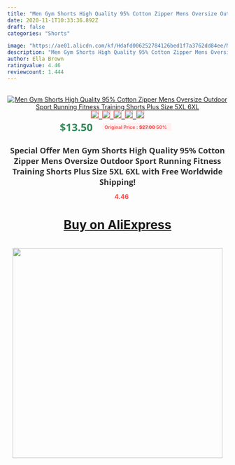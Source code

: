 ```yaml
---
title: "Men Gym Shorts High Quality 95% Cotton Zipper Mens Oversize Outdoor Sport Running Fitness Training Shorts Plus Size 5XL 6XL"
date: 2020-11-1T10:33:36.892Z
draft: false
categories: "Shorts"

image: "https://ae01.alicdn.com/kf/Hdafd006252784126bed1f7a3762dd84ee/Men-Gym-Shorts-High-Quality-95-Cotton-Zipper-Mens-Oversize-Outdoor-Sport-Running-Fitness-Training-Shorts.jpg"
description: "Men Gym Shorts High Quality 95% Cotton Zipper Mens Oversize Outdoor Sport Running Fitness Training Shorts Plus Size 5XL 6XL"
author: Ella Brown
ratingvalue: 4.46
reviewcount: 1.444
---
```

<br>
<div style="text-align: center;">
<a href="https://s.click.aliexpress.com/e/_AZQqrF" target="_blank" rel="nofollow noopener noreferrer"><img alt="Men Gym Shorts High Quality 95% Cotton Zipper Mens Oversize Outdoor Sport Running Fitness Training Shorts Plus Size 5XL 6XL" class="magnifier-image" src="https://ae01.alicdn.com/kf/Hdafd006252784126bed1f7a3762dd84ee/Men-Gym-Shorts-High-Quality-95-Cotton-Zipper-Mens-Oversize-Outdoor-Sport-Running-Fitness-Training-Shorts.jpg_640x640.jpg">
<br>
<img style="border:1px solid salmon" src="https://ae01.alicdn.com/kf/Hdafd006252784126bed1f7a3762dd84ee/Men-Gym-Shorts-High-Quality-95-Cotton-Zipper-Mens-Oversize-Outdoor-Sport-Running-Fitness-Training-Shorts.jpg_120x120.jpg">&nbsp;&nbsp;<img style="border:1px solid salmon" src="https://ae01.alicdn.com/kf/Hb57c87220a3d49c6bceede7a1ca22e34d/Men-Gym-Shorts-High-Quality-95-Cotton-Zipper-Mens-Oversize-Outdoor-Sport-Running-Fitness-Training-Shorts.jpg_120x120.jpg">&nbsp;&nbsp;<img style="border:1px solid salmon" src="https://ae01.alicdn.com/kf/H32da964bd1944ba8bfa77840bc1624468/Men-Gym-Shorts-High-Quality-95-Cotton-Zipper-Mens-Oversize-Outdoor-Sport-Running-Fitness-Training-Shorts.jpg_120x120.jpg">&nbsp;&nbsp;<img style="border:1px solid salmon" src="https://ae01.alicdn.com/kf/Hf2f5357f6c3640ffab7f66264b9e350bl/Men-Gym-Shorts-High-Quality-95-Cotton-Zipper-Mens-Oversize-Outdoor-Sport-Running-Fitness-Training-Shorts.jpg_120x120.jpg">&nbsp;&nbsp;<img style="border:1px solid salmon" src="https://ae01.alicdn.com/kf/He41b6a42281b40b7a7d1157a036c6b61k/Men-Gym-Shorts-High-Quality-95-Cotton-Zipper-Mens-Oversize-Outdoor-Sport-Running-Fitness-Training-Shorts.jpg_120x120.jpg"></a></div><br0>
<div style="text-align: center;"><span style="background-color: white; border: 0px; box-sizing: border-box; color: seagreen; display: inline-block; font-family: &quot;open sans&quot; , &quot;arial&quot; , &quot;helvetica&quot; , sans-serif , &quot;heiti&quot;; font-size: 24px; font-stretch: inherit; font-weight: 700; line-height: inherit; margin: 0px 10px 0px 0px; padding: 0px; vertical-align: middle;">$13.50 </span>
<span style="background: rgb(255 , 241 , 241); border-radius: 3px; border: 0px; box-sizing: border-box; color: #ff4747; display: inline-block; font-family: inherit; font-size: 12px; font-stretch: inherit; font-style: inherit; font-variant: inherit; font-weight: 600; line-height: inherit; margin: 0px; padding: 2px 5px; transform: scale(0.9); vertical-align: middle;">Original Price : <b style="text-decoration: line-through;">$27.00 </b> 50%&nbsp;&nbsp;</span></div>
<h1 style="color: #333333; display: inline-block; font-family: &quot;open sans&quot; , &quot;arial&quot; , &quot;helvetica&quot; , sans-serif , &quot;heiti&quot;; font-size: 18px; font-stretch: inherit; font-weight: 700; text-align: center;">Special Offer Men Gym Shorts High Quality 95% Cotton Zipper Mens Oversize Outdoor Sport Running Fitness Training Shorts Plus Size 5XL 6XL with Free Worldwide Shipping!</h1>
<div style="color: #ff4747; text-align: center;">
<img src="https://4.bp.blogspot.com/-M0ZcTcb-5uY/XleCXlxnR4I/AAAAAAAAAEc/OrjgMkXV1oMQFaCRZj5HQwOCBcu3w1FegCPcBGAYYCw/s1600/star.png" style="height: 15px;">&nbsp;<b>4.46</b></div>
<div class="button_cont" align="center"><a class="buynow_a" href="https://s.click.aliexpress.com/e/_AZQqrF" target="_blank" rel="nofollow noopener noreferrer"><H1>Buy on AliExpress</H1></a></div><br>
<div class="separator" style="clear: both; text-align: center;">
<img src="https://lh3.googleusercontent.com/-pTy5HemUv9M/XlePHvY0dAI/AAAAAAAAAE4/0nX5iRUoIWY8eMW9Dpxeirr157OZliDIgCLcBGAsYHQ/s1600/badge.gif" width="480">
</div>
